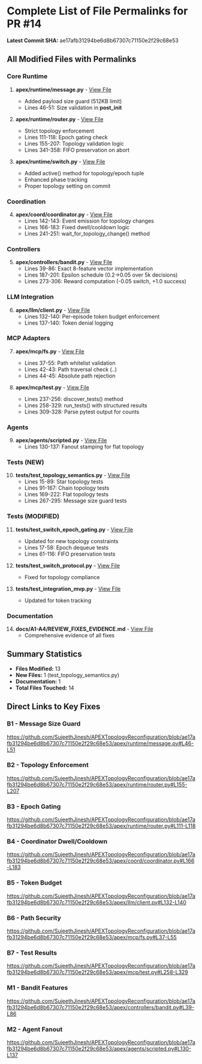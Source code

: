 # Complete List of File Permalinks for PR #14

**Latest Commit SHA:** ae17afb31294be6d8b67307c71150e2f29c68e53

## All Modified Files with Permalinks

### Core Runtime
1. **apex/runtime/message.py** - [View File](https://github.com/SujeethJinesh/APEXTopologyReconfiguration/blob/ae17afb31294be6d8b67307c71150e2f29c68e53/apex/runtime/message.py)
   - Added payload size guard (512KB limit)
   - Lines 46-51: Size validation in __post_init__

2. **apex/runtime/router.py** - [View File](https://github.com/SujeethJinesh/APEXTopologyReconfiguration/blob/ae17afb31294be6d8b67307c71150e2f29c68e53/apex/runtime/router.py)
   - Strict topology enforcement
   - Lines 111-118: Epoch gating check
   - Lines 155-207: Topology validation logic
   - Lines 341-358: FIFO preservation on abort

3. **apex/runtime/switch.py** - [View File](https://github.com/SujeethJinesh/APEXTopologyReconfiguration/blob/ae17afb31294be6d8b67307c71150e2f29c68e53/apex/runtime/switch.py)
   - Added active() method for topology/epoch tuple
   - Enhanced phase tracking
   - Proper topology setting on commit

### Coordination
4. **apex/coord/coordinator.py** - [View File](https://github.com/SujeethJinesh/APEXTopologyReconfiguration/blob/ae17afb31294be6d8b67307c71150e2f29c68e53/apex/coord/coordinator.py)
   - Lines 142-143: Event emission for topology changes
   - Lines 166-183: Fixed dwell/cooldown logic
   - Lines 241-251: wait_for_topology_change() method

### Controllers
5. **apex/controllers/bandit.py** - [View File](https://github.com/SujeethJinesh/APEXTopologyReconfiguration/blob/ae17afb31294be6d8b67307c71150e2f29c68e53/apex/controllers/bandit.py)
   - Lines 39-86: Exact 8-feature vector implementation
   - Lines 187-201: Epsilon schedule (0.2→0.05 over 5k decisions)
   - Lines 273-306: Reward computation (-0.05 switch, +1.0 success)

### LLM Integration
6. **apex/llm/client.py** - [View File](https://github.com/SujeethJinesh/APEXTopologyReconfiguration/blob/ae17afb31294be6d8b67307c71150e2f29c68e53/apex/llm/client.py)
   - Lines 132-140: Per-episode token budget enforcement
   - Lines 137-140: Token denial logging

### MCP Adapters
7. **apex/mcp/fs.py** - [View File](https://github.com/SujeethJinesh/APEXTopologyReconfiguration/blob/ae17afb31294be6d8b67307c71150e2f29c68e53/apex/mcp/fs.py)
   - Lines 37-55: Path whitelist validation
   - Lines 42-43: Path traversal check (..)
   - Lines 44-45: Absolute path rejection

8. **apex/mcp/test.py** - [View File](https://github.com/SujeethJinesh/APEXTopologyReconfiguration/blob/ae17afb31294be6d8b67307c71150e2f29c68e53/apex/mcp/test.py)
   - Lines 237-256: discover_tests() method
   - Lines 258-329: run_tests() with structured results
   - Lines 309-328: Parse pytest output for counts

### Agents
9. **apex/agents/scripted.py** - [View File](https://github.com/SujeethJinesh/APEXTopologyReconfiguration/blob/ae17afb31294be6d8b67307c71150e2f29c68e53/apex/agents/scripted.py)
   - Lines 130-137: Fanout stamping for flat topology

### Tests (NEW)
10. **tests/test_topology_semantics.py** - [View File](https://github.com/SujeethJinesh/APEXTopologyReconfiguration/blob/ae17afb31294be6d8b67307c71150e2f29c68e53/tests/test_topology_semantics.py)
    - Lines 15-89: Star topology tests
    - Lines 91-167: Chain topology tests
    - Lines 169-222: Flat topology tests
    - Lines 267-295: Message size guard tests

### Tests (MODIFIED)
11. **tests/test_switch_epoch_gating.py** - [View File](https://github.com/SujeethJinesh/APEXTopologyReconfiguration/blob/ae17afb31294be6d8b67307c71150e2f29c68e53/tests/test_switch_epoch_gating.py)
    - Updated for new topology constraints
    - Lines 17-58: Epoch dequeue tests
    - Lines 61-116: FIFO preservation tests

12. **tests/test_switch_protocol.py** - [View File](https://github.com/SujeethJinesh/APEXTopologyReconfiguration/blob/ae17afb31294be6d8b67307c71150e2f29c68e53/tests/test_switch_protocol.py)
    - Fixed for topology compliance

13. **tests/test_integration_mvp.py** - [View File](https://github.com/SujeethJinesh/APEXTopologyReconfiguration/blob/ae17afb31294be6d8b67307c71150e2f29c68e53/tests/test_integration_mvp.py)
    - Updated for token tracking

### Documentation
14. **docs/A1-A4/REVIEW_FIXES_EVIDENCE.md** - [View File](https://github.com/SujeethJinesh/APEXTopologyReconfiguration/blob/ae17afb31294be6d8b67307c71150e2f29c68e53/docs/A1-A4/REVIEW_FIXES_EVIDENCE.md)
    - Comprehensive evidence of all fixes

## Summary Statistics
- **Files Modified:** 13
- **New Files:** 1 (test_topology_semantics.py)
- **Documentation:** 1
- **Total Files Touched:** 14

## Direct Links to Key Fixes

### B1 - Message Size Guard
https://github.com/SujeethJinesh/APEXTopologyReconfiguration/blob/ae17afb31294be6d8b67307c71150e2f29c68e53/apex/runtime/message.py#L46-L51

### B2 - Topology Enforcement
https://github.com/SujeethJinesh/APEXTopologyReconfiguration/blob/ae17afb31294be6d8b67307c71150e2f29c68e53/apex/runtime/router.py#L155-L207

### B3 - Epoch Gating
https://github.com/SujeethJinesh/APEXTopologyReconfiguration/blob/ae17afb31294be6d8b67307c71150e2f29c68e53/apex/runtime/router.py#L111-L118

### B4 - Coordinator Dwell/Cooldown
https://github.com/SujeethJinesh/APEXTopologyReconfiguration/blob/ae17afb31294be6d8b67307c71150e2f29c68e53/apex/coord/coordinator.py#L166-L183

### B5 - Token Budget
https://github.com/SujeethJinesh/APEXTopologyReconfiguration/blob/ae17afb31294be6d8b67307c71150e2f29c68e53/apex/llm/client.py#L132-L140

### B6 - Path Security
https://github.com/SujeethJinesh/APEXTopologyReconfiguration/blob/ae17afb31294be6d8b67307c71150e2f29c68e53/apex/mcp/fs.py#L37-L55

### B7 - Test Results
https://github.com/SujeethJinesh/APEXTopologyReconfiguration/blob/ae17afb31294be6d8b67307c71150e2f29c68e53/apex/mcp/test.py#L258-L329

### M1 - Bandit Features
https://github.com/SujeethJinesh/APEXTopologyReconfiguration/blob/ae17afb31294be6d8b67307c71150e2f29c68e53/apex/controllers/bandit.py#L39-L86

### M2 - Agent Fanout
https://github.com/SujeethJinesh/APEXTopologyReconfiguration/blob/ae17afb31294be6d8b67307c71150e2f29c68e53/apex/agents/scripted.py#L130-L137